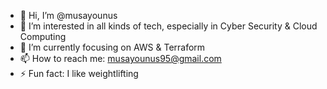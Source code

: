 - 👋 Hi, I’m @musayounus
- 👀 I’m interested in all kinds of tech, especially in Cyber Security & Cloud Computing
- 🌱 I’m currently focusing on AWS & Terraform
- 📫 How to reach me: musayounus95@gmail.com
- ⚡ Fun fact: I like weightlifting


